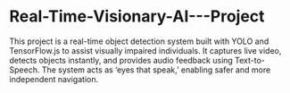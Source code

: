 # Real-Time-Visionary-AI---Project
This project is a real-time object detection system built with YOLO and TensorFlow.js to assist visually impaired individuals. It captures live video, detects objects instantly, and provides audio feedback using Text-to-Speech. The system acts as ‘eyes that speak,’ enabling safer and more independent navigation.
